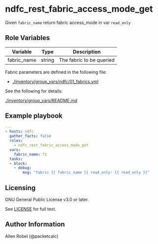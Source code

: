 # ndfc_rest_fabric_access_mode_get

Given ``fabric_name`` return fabric access_mode in var ``read_only``

## Role Variables

Variable        | Type   | Description
----------------|--------|----------------------------------------
fabric_name     | string | The fabric to be queried

Fabric parameters are defined in the following file:

- [./inventory/group_vars/ndfc/01_fabrics.yml](/inventory/group_vars/ndfc/01_fabrics.yml)

See the following for details:

[./inventory/group_vars/README.md](/inventory/group_vars/README.md)

## Example playbook

```yaml
---
- hosts: ndfc
  gather_facts: false
  roles:
    - ndfc_rest_fabric_access_mode_get
  vars:
    fabric_name: f1
  tasks:
  - block:
    - debug:
        msg: "fabric {{ fabric_name }} read_only: {{ read_only }}"
```

## Licensing

GNU General Public License v3.0 or later.

See [LICENSE](https://www.gnu.org/licenses/gpl-3.0.txt) for full text.

## Author Information

Allen Robel (@packetcalc)
